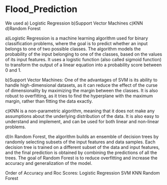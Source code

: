 # Flood_Prediction

We used
a) Logistic Regression
b)Support Vector Machines
c)KNN
d)Random Forest


a)Logistic Regression is a machine learning algorithm used for binary classification problems, where the goal is to predict whether an input belongs to one of two possible classes.
The algorithm models the probability of the input belonging to one of the classes, based on the values of its input features. It uses a logistic function (also called sigmoid function) to transform the output of a linear equation into a probability score between 0 and 1.

b)Support Vector Machines: One of the advantages of SVM is its ability to handle high-dimensional datasets, as it can reduce the effect of the curse of dimensionality by maximizing the margin between the classes. It is also robust to overfitting, as it tries to find the hyperplane with the maximum margin, rather than fitting the data exactly.

c)KNN is a non-parametric algorithm, meaning that it does not make any assumptions about the underlying distribution of the data. It is also easy to understand and implement, and can be used for both linear and non-linear problems.

d)In Random Forest, the algorithm builds an ensemble of decision trees by randomly selecting subsets of the input features and data samples. Each decision tree is trained on a different subset of the data and input features, and the final prediction is obtained by combining the predictions of all the trees. The goal of Random Forest is to reduce overfitting and increase the accuracy and generalization of the model.


Order of Accuracy and Roc Scores:
Logistic Regression
SVM
KNN
Random Forest
